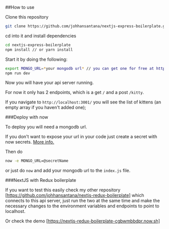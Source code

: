 ##How to use

Clone this repository

```bash
git clone https://github.com/johhansantana/nextjs-express-boilerplate.git
```

cd into it and install dependencies

```bash
cd nextjs-express-boilerplate
npm install // or yarn install
```

Start it by doing the following:

```bash
export MONGO_URL=*your mongodb url* // you can get one for free at https://www.mlab.com/home
npm run dev
```

Now you will have your api server running.

For now it only has 2 endpoints, which is a get `/` and a post `/kitty`.

If you navigate to `http://localhost:3001/` you will see the list of kittens (an empty array if you haven't added one);

###Deploy with now

To deploy you will need a mongodb url.

If you don't want to expose your url in your code just create a secret with now secrets. [More info.](https://zeit.co/blog/environment-variables-secrets)

Then do

```bash
now -e MONGO_URL=@secretName
```

or just do `now` and add your mongodb url to the `index.js` file.

###NextJS with Redux boilerplate

If you want to test this easily check my other repository [https://github.com/johhansantana/nextjs-redux-boilerplate] which connects to this api server, just run the two at the same time and make the necessary changes to the environment variables and endpoints to point to localhost.

Or check the demo [https://nextjs-redux-boilerplate-cgbwmbbdpr.now.sh]